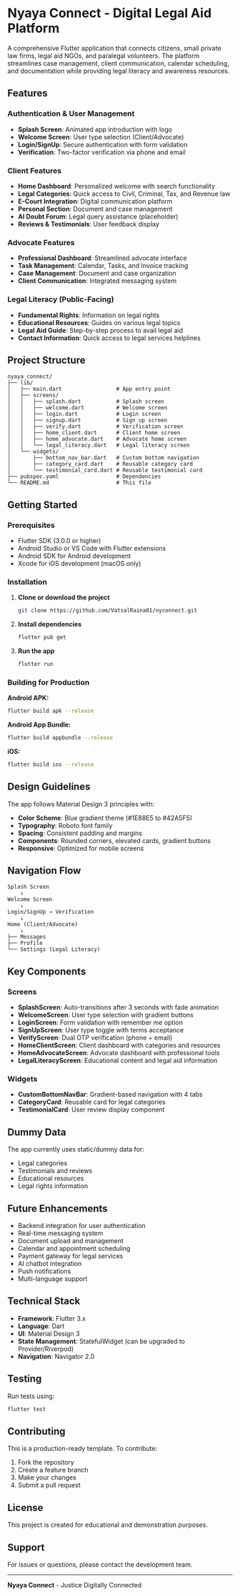# Nyaya Connect - Digital Legal Aid Platform

A comprehensive Flutter application that connects citizens, small private law firms, legal aid NGOs, and paralegal volunteers. The platform streamlines case management, client communication, calendar scheduling, and documentation while providing legal literacy and awareness resources.

## Features

### Authentication & User Management
- **Splash Screen**: Animated app introduction with logo
- **Welcome Screen**: User type selection (Client/Advocate)
- **Login/SignUp**: Secure authentication with form validation
- **Verification**: Two-factor verification via phone and email

### Client Features
- **Home Dashboard**: Personalized welcome with search functionality
- **Legal Categories**: Quick access to Civil, Criminal, Tax, and Revenue law
- **E-Court Integration**: Digital communication platform
- **Personal Section**: Document and case management
- **AI Doubt Forum**: Legal query assistance (placeholder)
- **Reviews & Testimonials**: User feedback display

### Advocate Features
- **Professional Dashboard**: Streamlined advocate interface
- **Task Management**: Calendar, Tasks, and Invoice tracking
- **Case Management**: Document and case organization
- **Client Communication**: Integrated messaging system

### Legal Literacy (Public-Facing)
- **Fundamental Rights**: Information on legal rights
- **Educational Resources**: Guides on various legal topics
- **Legal Aid Guide**: Step-by-step process to avail legal aid
- **Contact Information**: Quick access to legal services helplines

## Project Structure

```
nyaya_connect/
├── lib/
│   ├── main.dart                 # App entry point
│   ├── screens/
│   │   ├── splash.dart           # Splash screen
│   │   ├── welcome.dart          # Welcome screen
│   │   ├── login.dart            # Login screen
│   │   ├── signup.dart           # Sign up screen
│   │   ├── verify.dart           # Verification screen
│   │   ├── home_client.dart      # Client home screen
│   │   ├── home_advocate.dart    # Advocate home screen
│   │   └── legal_literacy.dart   # Legal literacy screen
│   └── widgets/
│       ├── bottom_nav_bar.dart   # Custom bottom navigation
│       ├── category_card.dart    # Reusable category card
│       └── testimonial_card.dart # Reusable testimonial card
├── pubspec.yaml                  # Dependencies
└── README.md                     # This file
```

## Getting Started

### Prerequisites
- Flutter SDK (3.0.0 or higher)
- Android Studio or VS Code with Flutter extensions
- Android SDK for Android development
- Xcode for iOS development (macOS only)

### Installation

1. **Clone or download the project**
   ```bash
   git clone https://github.com/VatsalRaina01/nyconnect.git
   ```

2. **Install dependencies**
   ```bash
   flutter pub get
   ```

3. **Run the app**
   ```bash
   flutter run
   ```

### Building for Production

**Android APK:**
```bash
flutter build apk --release
```

**Android App Bundle:**
```bash
flutter build appbundle --release
```

**iOS:**
```bash
flutter build ios --release
```

## Design Guidelines

The app follows Material Design 3 principles with:
- **Color Scheme**: Blue gradient theme (#1E88E5 to #42A5F5)
- **Typography**: Roboto font family
- **Spacing**: Consistent padding and margins
- **Components**: Rounded corners, elevated cards, gradient buttons
- **Responsive**: Optimized for mobile screens

## Navigation Flow

```
Splash Screen
    ↓
Welcome Screen
    ↓
Login/SignUp → Verification
    ↓
Home (Client/Advocate)
    ↓
├── Messages
├── Profile
└── Settings (Legal Literacy)
```

## Key Components

### Screens
- **SplashScreen**: Auto-transitions after 3 seconds with fade animation
- **WelcomeScreen**: User type selection with gradient buttons
- **LoginScreen**: Form validation with remember me option
- **SignUpScreen**: User type toggle with terms acceptance
- **VerifyScreen**: Dual OTP verification (phone + email)
- **HomeClientScreen**: Client dashboard with categories and resources
- **HomeAdvocateScreen**: Advocate dashboard with professional tools
- **LegalLiteracyScreen**: Educational content and legal aid information

### Widgets
- **CustomBottomNavBar**: Gradient-based navigation with 4 tabs
- **CategoryCard**: Reusable card for legal categories
- **TestimonialCard**: User review display component

## Dummy Data

The app currently uses static/dummy data for:
- Legal categories
- Testimonials and reviews
- Educational resources
- Legal rights information

## Future Enhancements

- Backend integration for user authentication
- Real-time messaging system
- Document upload and management
- Calendar and appointment scheduling
- Payment gateway for legal services
- AI chatbot integration
- Push notifications
- Multi-language support

## Technical Stack

- **Framework**: Flutter 3.x
- **Language**: Dart
- **UI**: Material Design 3
- **State Management**: StatefulWidget (can be upgraded to Provider/Riverpod)
- **Navigation**: Navigator 2.0

## Testing

Run tests using:
```bash
flutter test
```

## Contributing

This is a production-ready template. To contribute:
1. Fork the repository
2. Create a feature branch
3. Make your changes
4. Submit a pull request

## License

This project is created for educational and demonstration purposes.

## Support

For issues or questions, please contact the development team.

---

**Nyaya Connect** - Justice Digitally Connected
